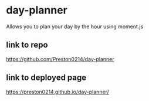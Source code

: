 # day-planner
Allows you to plan your day by the hour using moment.js

## link to repo
https://github.com/Preston0214/day-planner

## link to deployed page
https://preston0214.github.io/day-planner/